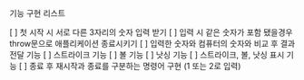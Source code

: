 기능 구현 리스트

[ ] 첫 시작 시 서로 다른 3자리의 숫자 입력 받기
[ ] 입력 시 같은 숫자가 포함 됐을경우 throw문으로 애플리케이션 종료시키기
[ ] 입력한 숫자와 컴퓨터의 숫자와 비교 후 결과 전달 기능
[ ] 스트라이크 기능
[ ] 볼 기능
[ ] 낫싱 기능
[ ] 스트라이크, 볼, 낫싱 표시 기능
[ ] 종료 후 재시작과 종료를 구분하는 명령어 구현 (1 또는 2로 입력)